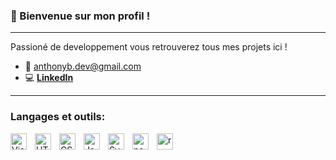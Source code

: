 ### 👋 Bienvenue sur mon profil ! 
__________

Passioné de developpement vous retrouverez tous mes projets ici !

  - 📮 anthonyb.dev@gmail.com
  - 💻 **[LinkedIn]**

---
### Langages et outils:

<img align="left" alt="Visual Studio Code" width="26px" src="https://cdn.jsdelivr.net/gh/devicons/devicon/icons/vscode/vscode-original.svg" style="padding-right:10px;" />
<img align="left" alt="HTML5" width="26px" src="https://cdn.jsdelivr.net/gh/devicons/devicon/icons/html5/html5-original.svg" style="padding-right:10px;" />
<img align="left" alt="CSS3" width="26px" src="https://cdn.jsdelivr.net/gh/devicons/devicon/icons/css3/css3-original.svg" style="padding-right:10px;" />
<img align="left" alt="JavaScript" width="26px" src="https://cdn.jsdelivr.net/gh/devicons/devicon/icons/javascript/javascript-original.svg" style="padding-right:10px;" />
<img align="left" alt="Symfony" width="26px" src="https://cdn.jsdelivr.net/gh/devicons/devicon/icons/symfony/symfony-original.svg" style="padding-right:10px;" />
<img align="left" alt="nodejs" width="26px" src="https://cdn.jsdelivr.net/gh/devicons/devicon/icons/nodejs/nodejs-original.svg" style="padding-right:10px;"  />
 <img align="left" alt="react" width="26px" src="https://cdn.jsdelivr.net/gh/devicons/devicon/icons/react/react-original.svg"  style="padding-right:10px;" />

[linkedin]: https://www.linkedin.com/in/anthony-buyle-7abb09223?trk=people-guest_people_search-card

